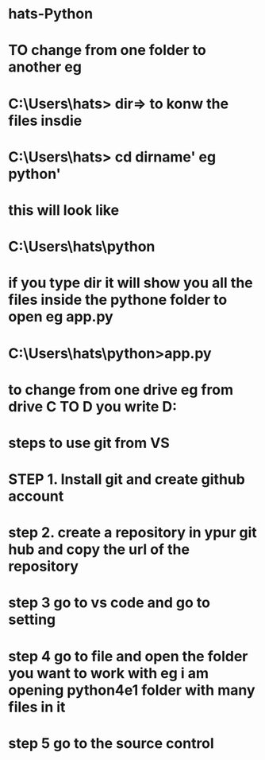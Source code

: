 # hats-Python
# TO change from one folder to another eg
# C:\Users\hats> dir=> to konw the files insdie
# C:\Users\hats> cd dirname' eg python'
# this will look like
# C:\Users\hats\python
# if you type dir it will show you all the files inside the pythone folder to open eg app.py 
#  C:\Users\hats\python>app.py
# to change from one drive eg from drive C TO D you write D:
# steps to use git from VS
# STEP 1. Install git and create github account
# step 2. create a repository in ypur git hub and copy the url of the repository
# step 3 go to vs code and go to setting 
# step 4 go to file and open the folder you want to work with eg i am opening python4e1 folder with many files in it
# step 5 go to the source control 
